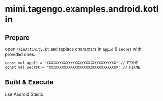 # mimi.tagengo.examples.android.kotlin

## Prepare

open `MainActivity.kt` and replace characters in `appId` & `secret` with provided ones.

```
const val appId = "XXXXXXXXXXXXXXXXXXXXXXXXXXXXXXXX" // FIXME
const val secret = "XXXXXXXXXXXXXXXXXXXXXXXXXXXXXXXX" // FIXME
```

## Build & Execute

use Android Studio.
